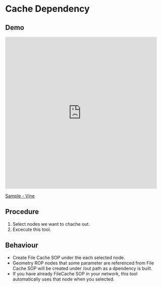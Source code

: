 # Cache Dependency

## Demo

<iframe src="https://vine.co/v/etgXVIPA7Yz/embed/simple" width="480" height="480" frameborder="0"></iframe><script src="https://platform.vine.co/static/scripts/embed.js"></script>

[Sample - Vine](https://vine.co/v/etgXVIPA7Yz)

## Procedure

1. Select nodes we want to chache out.
2. Excecute this tool.

## Behaviour

* Create File Cache SOP under the each selected node.
* Geometry ROP nodes that some parameter are referenced from File Cache SOP will be created under /out path as a dpendency is built.
* If you have already FileCache SOP in your network, this tool automatically uses that node when you selected.
